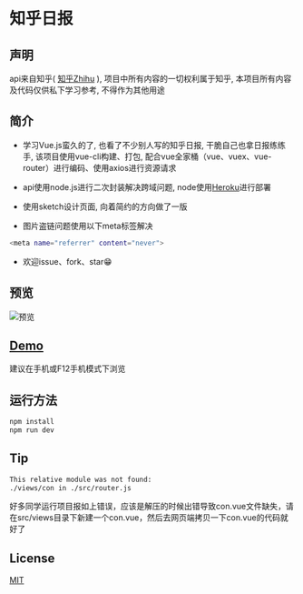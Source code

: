 # 知乎日报

## 声明
api来自知乎( [知乎Zhihu](http://www.zhihu.com/) ), 项目中所有内容的一切权利属于知乎, 本项目所有内容及代码仅供私下学习参考, 不得作为其他用途

## 简介
- 学习Vue.js蛮久的了, 也看了不少别人写的知乎日报, 干脆自己也拿日报练练手, 该项目使用vue-cli构建、打包, 配合vue全家桶（vue、vuex、vue-router）进行编码、使用axios进行资源请求

- api使用node.js进行二次封装解决跨域问题, node使用[Heroku](https://www.heroku.com/)进行部署

- 使用sketch设计页面, 向着简约的方向做了一版

- 图片盗链问题使用以下meta标签解决

``` bash
<meta name="referrer" content="never">
```
- 欢迎issue、fork、star😁

## 预览

![预览](https://github.com/walleeeee/daily-zhihu/blob/master/static/demo.jpg)

## [Demo](https://walleeeee.github.io/daily-zhihu/)

建议在手机或F12手机模式下浏览

## 运行方法

``` bash
npm install
npm run dev

```
## Tip

``` bash
This relative module was not found:
./views/con in ./src/router.js

```

好多同学运行项目报如上错误，应该是解压的时候出错导致con.vue文件缺失，请在src/views目录下新建一个con.vue，然后去网页端拷贝一下con.vue的代码就好了


## License

[MIT](https://opensource.org/licenses/MIT)
